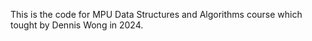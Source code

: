 This is the code for MPU Data Structures and Algorithms course which tought by Dennis Wong in 2024.
